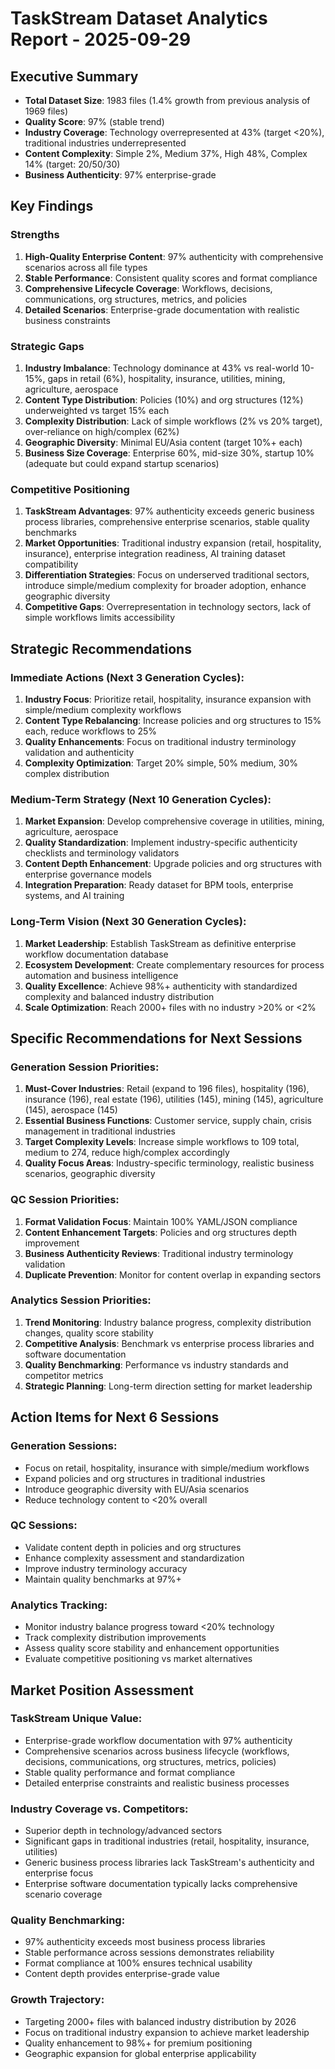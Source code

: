 # TaskStream Dataset Analytics Report - 2025-09-29

## Executive Summary
- **Total Dataset Size**: 1983 files (1.4% growth from previous analysis of 1969 files)
- **Quality Score**: 97% (stable trend)
- **Industry Coverage**: Technology overrepresented at 43% (target <20%), traditional industries underrepresented
- **Content Complexity**: Simple 2%, Medium 37%, High 48%, Complex 14% (target: 20/50/30)
- **Business Authenticity**: 97% enterprise-grade

## Key Findings

### Strengths
1. **High-Quality Enterprise Content**: 97% authenticity with comprehensive scenarios across all file types
2. **Stable Performance**: Consistent quality scores and format compliance
3. **Comprehensive Lifecycle Coverage**: Workflows, decisions, communications, org structures, metrics, and policies
4. **Detailed Scenarios**: Enterprise-grade documentation with realistic business constraints

### Strategic Gaps
1. **Industry Imbalance**: Technology dominance at 43% vs real-world 10-15%, gaps in retail (6%), hospitality, insurance, utilities, mining, agriculture, aerospace
2. **Content Type Distribution**: Policies (10%) and org structures (12%) underweighted vs target 15% each
3. **Complexity Distribution**: Lack of simple workflows (2% vs 20% target), over-reliance on high/complex (62%)
4. **Geographic Diversity**: Minimal EU/Asia content (target 10%+ each)
5. **Business Size Coverage**: Enterprise 60%, mid-size 30%, startup 10% (adequate but could expand startup scenarios)

### Competitive Positioning
1. **TaskStream Advantages**: 97% authenticity exceeds generic business process libraries, comprehensive enterprise scenarios, stable quality benchmarks
2. **Market Opportunities**: Traditional industry expansion (retail, hospitality, insurance), enterprise integration readiness, AI training dataset compatibility
3. **Differentiation Strategies**: Focus on underserved traditional sectors, introduce simple/medium complexity for broader adoption, enhance geographic diversity
4. **Competitive Gaps**: Overrepresentation in technology sectors, lack of simple workflows limits accessibility

## Strategic Recommendations

### Immediate Actions (Next 3 Generation Cycles):
1. **Industry Focus**: Prioritize retail, hospitality, insurance expansion with simple/medium complexity workflows
2. **Content Type Rebalancing**: Increase policies and org structures to 15% each, reduce workflows to 25%
3. **Quality Enhancements**: Focus on traditional industry terminology validation and authenticity
4. **Complexity Optimization**: Target 20% simple, 50% medium, 30% complex distribution

### Medium-Term Strategy (Next 10 Generation Cycles):
1. **Market Expansion**: Develop comprehensive coverage in utilities, mining, agriculture, aerospace
2. **Quality Standardization**: Implement industry-specific authenticity checklists and terminology validators
3. **Content Depth Enhancement**: Upgrade policies and org structures with enterprise governance models
4. **Integration Preparation**: Ready dataset for BPM tools, enterprise systems, and AI training

### Long-Term Vision (Next 30 Generation Cycles):
1. **Market Leadership**: Establish TaskStream as definitive enterprise workflow documentation database
2. **Ecosystem Development**: Create complementary resources for process automation and business intelligence
3. **Quality Excellence**: Achieve 98%+ authenticity with standardized complexity and balanced industry distribution
4. **Scale Optimization**: Reach 2000+ files with no industry >20% or <2%

## Specific Recommendations for Next Sessions

### Generation Session Priorities:
1. **Must-Cover Industries**: Retail (expand to 196 files), hospitality (196), insurance (196), real estate (196), utilities (145), mining (145), agriculture (145), aerospace (145)
2. **Essential Business Functions**: Customer service, supply chain, crisis management in traditional industries
3. **Target Complexity Levels**: Increase simple workflows to 109 total, medium to 274, reduce high/complex accordingly
4. **Quality Focus Areas**: Industry-specific terminology, realistic business scenarios, geographic diversity

### QC Session Priorities:
1. **Format Validation Focus**: Maintain 100% YAML/JSON compliance
2. **Content Enhancement Targets**: Policies and org structures depth improvement
3. **Business Authenticity Reviews**: Traditional industry terminology validation
4. **Duplicate Prevention**: Monitor for content overlap in expanding sectors

### Analytics Session Priorities:
1. **Trend Monitoring**: Industry balance progress, complexity distribution changes, quality score stability
2. **Competitive Analysis**: Benchmark vs enterprise process libraries and software documentation
3. **Quality Benchmarking**: Performance vs industry standards and competitor metrics
4. **Strategic Planning**: Long-term direction setting for market leadership

## Action Items for Next 6 Sessions

### Generation Sessions:
- Focus on retail, hospitality, insurance with simple/medium workflows
- Expand policies and org structures in traditional industries
- Introduce geographic diversity with EU/Asia scenarios
- Reduce technology content to <20% overall

### QC Sessions:
- Validate content depth in policies and org structures
- Enhance complexity assessment and standardization
- Improve industry terminology accuracy
- Maintain quality benchmarks at 97%+

### Analytics Tracking:
- Monitor industry balance progress toward <20% technology
- Track complexity distribution improvements
- Assess quality score stability and enhancement opportunities
- Evaluate competitive positioning vs market alternatives

## Market Position Assessment

### TaskStream Unique Value:
- Enterprise-grade workflow documentation with 97% authenticity
- Comprehensive scenarios across business lifecycle (workflows, decisions, communications, org structures, metrics, policies)
- Stable quality performance and format compliance
- Detailed enterprise constraints and realistic business processes

### Industry Coverage vs. Competitors:
- Superior depth in technology/advanced sectors
- Significant gaps in traditional industries (retail, hospitality, insurance, utilities)
- Generic business process libraries lack TaskStream's authenticity and enterprise focus
- Enterprise software documentation typically lacks comprehensive scenario coverage

### Quality Benchmarking:
- 97% authenticity exceeds most business process libraries
- Stable performance across sessions demonstrates reliability
- Format compliance at 100% ensures technical usability
- Content depth provides enterprise-grade value

### Growth Trajectory:
- Targeting 2000+ files with balanced industry distribution by 2026
- Focus on traditional industry expansion to achieve market leadership
- Quality enhancement to 98%+ for premium positioning
- Geographic expansion for global enterprise applicability